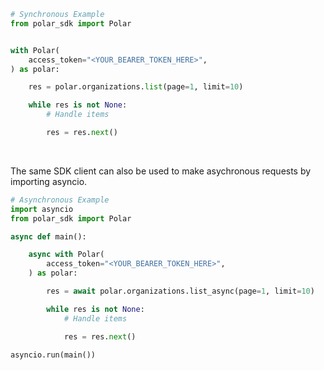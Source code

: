 <!-- Start SDK Example Usage [usage] -->
```python
# Synchronous Example
from polar_sdk import Polar


with Polar(
    access_token="<YOUR_BEARER_TOKEN_HERE>",
) as polar:

    res = polar.organizations.list(page=1, limit=10)

    while res is not None:
        # Handle items

        res = res.next()
```

</br>

The same SDK client can also be used to make asychronous requests by importing asyncio.
```python
# Asynchronous Example
import asyncio
from polar_sdk import Polar

async def main():

    async with Polar(
        access_token="<YOUR_BEARER_TOKEN_HERE>",
    ) as polar:

        res = await polar.organizations.list_async(page=1, limit=10)

        while res is not None:
            # Handle items

            res = res.next()

asyncio.run(main())
```
<!-- End SDK Example Usage [usage] -->